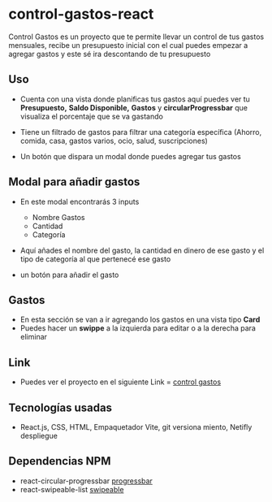 # control-gastos-react 

 Control Gastos es un proyecto que te permite llevar un control de tus gastos mensuales, recibe un presupuesto inicial con el cual puedes empezar a agregar gastos y este sé ira descontando de tu presupuesto

## Uso
- Cuenta con una vista donde planificas tus gastos aquí puedes ver tu **Presupuesto,** **Saldo Disponible,** **Gastos** y **circularProgressbar** que visualiza el porcentaje que se va gastando

- Tiene un filtrado de gastos para filtrar una categoría específica (Ahorro, comida, casa, gastos varios, ocio, salud, suscripciones)

- Un botón que dispara un modal donde puedes agregar tus gastos

## Modal para añadir gastos

- En este modal encontrarás 3 inputs
  - Nombre Gastos
  - Cantidad
  - Categoría
 
- Aquí añades el nombre del gasto, la cantidad en dinero de ese gasto y el tipo de categoría al que pertenecé ese gasto

- un botón para añadir el gasto

## Gastos

- En esta sección se van a ir agregando los gastos en una vista tipo **Card**
- Puedes hacer un **swippe** a la izquierda para editar o a la derecha para eliminar

## Link

- Puedes ver el proyecto en el siguiente Link = [control gastos](https://conrol-gastos-c7a27f.netlify.app/)

## Tecnologías usadas
- React.js, CSS, HTML, Empaquetador Vite, git versiona miento, Netifly despliegue

## Dependencias NPM
- react-circular-progressbar [progressbar](https://www.npmjs.com/package/react-circular-progressbar)
- react-swipeable-list [swipeable](https://www.npmjs.com/package/react-swipeable-list)
